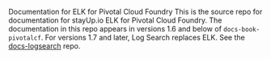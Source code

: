 Documentation for ELK for Pivotal Cloud Foundry
This is the source repo for documentation for stayUp.io ELK for Pivotal Cloud Foundry. 
The documentation in this repo appears in versions 1.6 and below of `docs-book-pivotalcf`. 
For versions 1.7 and later, Log Search replaces ELK. See the [docs-logsearch](../../docs-logsearch) repo.
